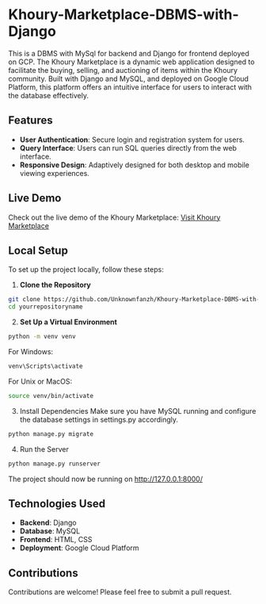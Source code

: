 # Khoury-Marketplace-DBMS-with-Django
This is a DBMS with MySql for backend and Django for frontend deployed on GCP.
The Khoury Marketplace is a dynamic web application designed to facilitate the buying, selling, and auctioning of items within the Khoury community. Built with Django and MySQL, and deployed on Google Cloud Platform, this platform offers an intuitive interface for users to interact with the database effectively.

## Features

- **User Authentication**: Secure login and registration system for users.
- **Query Interface**: Users can run SQL queries directly from the web interface.
- **Responsive Design**: Adaptively designed for both desktop and mobile viewing experiences.

## Live Demo

Check out the live demo of the Khoury Marketplace: [Visit Khoury Marketplace](https://db-group5-415506.uw.r.appspot.com)

## Local Setup

To set up the project locally, follow these steps:

1. **Clone the Repository**

```bash
git clone https://github.com/Unknownfanzh/Khoury-Marketplace-DBMS-with-Django.git
cd yourrepositoryname
```

2. **Set Up a Virtual Environment**
```bash
python -m venv venv
```
For Windows:
```bash
venv\Scripts\activate
```
For Unix or MacOS:
```bash
source venv/bin/activate
```

3. Install Dependencies
Make sure you have MySQL running and configure the database settings in settings.py accordingly.
```bash
python manage.py migrate
```

4. Run the Server
```bash
python manage.py runserver
```

The project should now be running on http://127.0.0.1:8000/

## Technologies Used
- **Backend**: Django
- **Database**: MySQL
- **Frontend**: HTML, CSS
- **Deployment**: Google Cloud Platform

## Contributions
Contributions are welcome! Please feel free to submit a pull request.

